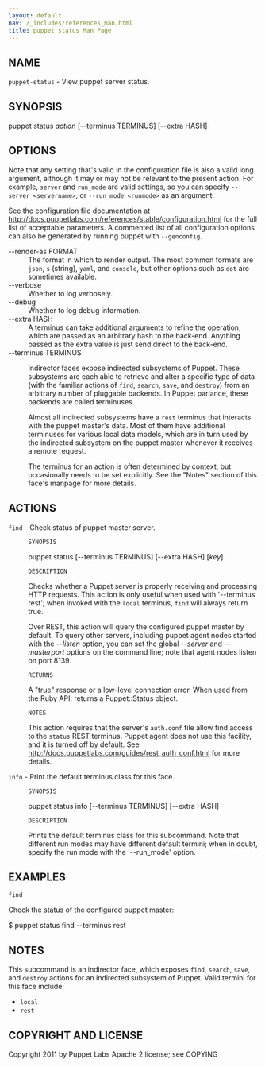 ```yaml
---
layout: default
nav: /_includes/references_man.html
title: puppet status Man Page
---
```


<div class='mp'>
<h2 id="NAME">NAME</h2>
<p class="man-name">
  <code>puppet-status</code> - <span class="man-whatis">View puppet server status.</span>
</p>

<h2 id="SYNOPSIS">SYNOPSIS</h2>

<p>puppet status <var>action</var> [--terminus TERMINUS] [--extra HASH]</p>

<h2 id="OPTIONS">OPTIONS</h2>

<p>Note that any setting that's valid in the configuration
file is also a valid long argument, although it may or may not be
relevant to the present action. For example, <code>server</code> and <code>run_mode</code> are valid
settings, so you can specify <code>--server &lt;servername></code>, or
<code>--run_mode &lt;runmode></code> as an argument.</p>

<p>See the configuration file documentation at
<a href="http://docs.puppetlabs.com/references/stable/configuration.html" data-bare-link="true">http://docs.puppetlabs.com/references/stable/configuration.html</a> for the
full list of acceptable parameters. A commented list of all
configuration options can also be generated by running puppet with
<code>--genconfig</code>.</p>

<dl>
<dt>--render-as FORMAT</dt><dd>The format in which to render output. The most common formats are <code>json</code>,
<code>s</code> (string), <code>yaml</code>, and <code>console</code>, but other options such as <code>dot</code> are
sometimes available.</dd>
<dt>--verbose</dt><dd>Whether to log verbosely.</dd>
<dt class="flush">--debug</dt><dd>Whether to log debug information.</dd>
<dt>--extra HASH</dt><dd>A terminus can take additional arguments to refine the operation, which
are passed as an arbitrary hash to the back-end.  Anything passed as
the extra value is just send direct to the back-end.</dd>
<dt>--terminus TERMINUS</dt><dd><p>Indirector faces expose indirected subsystems of Puppet. These
subsystems are each able to retrieve and alter a specific type of data
(with the familiar actions of <code>find</code>, <code>search</code>, <code>save</code>, and <code>destroy</code>)
from an arbitrary number of pluggable backends. In Puppet parlance,
these backends are called terminuses.</p>

<p>Almost all indirected subsystems have a <code>rest</code> terminus that interacts
with the puppet master's data. Most of them have additional terminuses
for various local data models, which are in turn used by the indirected
subsystem on the puppet master whenever it receives a remote request.</p>

<p>The terminus for an action is often determined by context, but
occasionally needs to be set explicitly. See the "Notes" section of this
face's manpage for more details.</p></dd>
</dl>


<h2 id="ACTIONS">ACTIONS</h2>

<dl>
<dt><code>find</code> - Check status of puppet master server.</dt><dd><p><code>SYNOPSIS</code></p>

<p>puppet status [--terminus TERMINUS] [--extra HASH] [<var>key</var>]</p>

<p><code>DESCRIPTION</code></p>

<p>Checks whether a Puppet server is properly receiving and processing
HTTP requests. This action is only useful when used with '--terminus
rest'; when invoked with the <code>local</code> terminus, <code>find</code> will always
return true.</p>

<p>Over REST, this action will query the configured puppet master by default.
To query other servers, including puppet agent nodes started with the
<var>--listen</var> option, you can set the global <var>--server</var> and <var>--masterport</var>
options on the command line; note that agent nodes listen on port 8139.</p>

<p><code>RETURNS</code></p>

<p>A "true" response or a low-level connection error. When used from the Ruby
API: returns a Puppet::Status object.</p>

<p><code>NOTES</code></p>

<p>This action requires that the server's <code>auth.conf</code> file allow find
access to the <code>status</code> REST terminus. Puppet agent does not use this
facility, and it is turned off by default. See
<a href="http://docs.puppetlabs.com/guides/rest_auth_conf.html" data-bare-link="true">http://docs.puppetlabs.com/guides/rest_auth_conf.html</a> for more details.</p></dd>
<dt><code>info</code> - Print the default terminus class for this face.</dt><dd><p><code>SYNOPSIS</code></p>

<p>puppet status info [--terminus TERMINUS] [--extra HASH]</p>

<p><code>DESCRIPTION</code></p>

<p>Prints the default terminus class for this subcommand. Note that different
run modes may have different default termini; when in doubt, specify the
run mode with the '--run_mode' option.</p></dd>
</dl>


<h2 id="EXAMPLES">EXAMPLES</h2>

<p><code>find</code></p>

<p>Check the status of the configured puppet master:</p>

<p>$ puppet status find --terminus rest</p>

<h2 id="NOTES">NOTES</h2>

<p>This subcommand is an indirector face, which exposes <code>find</code>, <code>search</code>, <code>save</code>,
and <code>destroy</code> actions for an indirected subsystem of Puppet. Valid termini for
this face include:</p>

<ul>
<li><code>local</code></li>
<li><code>rest</code></li>
</ul>


<h2 id="COPYRIGHT-AND-LICENSE">COPYRIGHT AND LICENSE</h2>

<p>Copyright 2011 by Puppet Labs
Apache 2 license; see COPYING</p>

</div>
